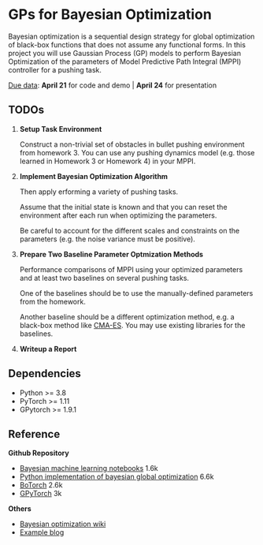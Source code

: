 # GPs for Bayesian Optimization
Bayesian optimization is a sequential design strategy for global optimization of black-box functions that does not assume any functional forms. In this project you will use Gaussian Process (GP) models to perform Bayesian Optimization of the parameters of Model Predictive Path Integral (MPPI) controller for a pushing task. 

<ins>Due data</ins>: **April 21** for code and demo | **April 24** for presentation

## TODOs

1.  **Setup Task Environment**

    Construct a non-trivial set of obstacles in bullet pushing environment from homework 3. You can use any pushing dynamics model (e.g. those learned in Homework 3 or Homework 4) in your MPPI. 

2. **Implement Bayesian Optimization Algorithm**

    Then apply  erforming a variety of pushing tasks. 

    Assume that the initial state is known and that you can reset the environment after each run when optimizing the parameters. 

    Be careful to account for the different scales and constraints on the parameters (e.g. the noise variance must be positive). 
3. **Prepare Two Baseline Parameter Optmization Methods**

    Performance comparisons of MPPI using your optimized parameters and at least two baselines on several pushing tasks. 

    One of the baselines should be to use the manually-defined parameters from the homework. 

    Another baseline should be a different optimization method, e.g. a black-box method like [CMA-ES](https://en.wikipedia.org/wiki/CMA-ES). You may use existing libraries for the baselines.

4. **Writeup a Report**

## Dependencies

- Python >= 3.8
- PyTorch >= 1.11
- GPytorch >= 1.9.1

## Reference
**Github Repository**
- [Bayesian machine learning notebooks](https://github.com/krasserm/bayesian-machine-learning) 1.6k
- [Python implementation of bayesian global optimization](https://github.com/fmfn/BayesianOptimization) 6.6k
- [BoTorch](https://github.com/pytorch/botorch) 2.6k
- [GPyTorch](https://github.com/cornellius-gp/gpytorch) 3k

**Others**
- [Bayesian optimization wiki](https://en.wikipedia.org/wiki/Bayesian_optimization)
- [Example blog](https://gdmarmerola.github.io/ts-for-bayesian-optim/)